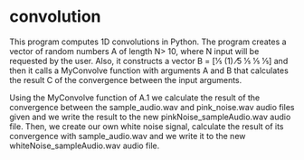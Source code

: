 # convolution

This program computes 1D convolutions in Python.
The program creates a vector of random numbers A of length N> 10, where N input will be requested by the user.
Also, it constructs a vector B = [1⁄5 (1) ⁄5 1⁄5 1⁄5 1⁄5] and then it calls a MyConvolve function with arguments A and B that
calculates the result C of the convergence between the input arguments.

Using the MyConvolve function of A.1 we calculate the result of the convergence between the sample_audio.wav and pink_noise.wav audio 
files given and we write the result to the new pinkNoise_sampleAudio.wav audio file.
Then, we create our own white noise signal, calculate the result of its convergence
with sample_audio.wav and we write it to the new whiteNoise_sampleAudio.wav audio file.
